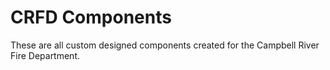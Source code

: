 # CRFD Components

These are all custom designed components created for the Campbell River Fire Department.